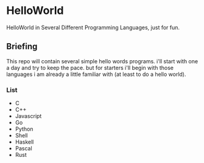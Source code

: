 # HelloWorld
HelloWorld in Several Different Programming Languages, just for fun.

## Briefing
This repo will contain several simple hello words programs. i'll start with one a day and try to keep the pace. but for starters i'll begin with those languages i am already a little familiar with (at least to do a hello world).

### List
- C
- C++
- Javascript
- Go
- Python
- Shell
- Haskell
- Pascal
- Rust
